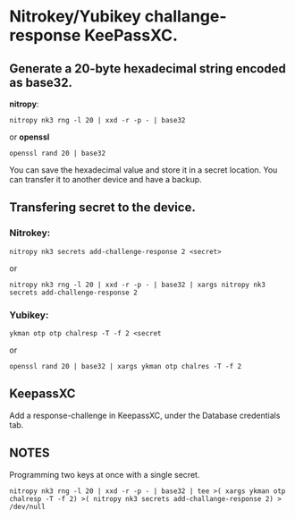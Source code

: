 # Nitrokey/Yubikey challange-response KeePassXC.

## Generate a 20-byte hexadecimal string encoded as base32.

**nitropy**:

    nitropy nk3 rng -l 20 | xxd -r -p - | base32

or **openssl**

    openssl rand 20 | base32

You can save the hexadecimal value and store it in a secret location. 
You can transfer it to another device and have a backup.

## Transfering secret to the device.

### Nitrokey:

    nitropy nk3 secrets add-challenge-response 2 <secret>

or

    nitropy nk3 rng -l 20 | xxd -r -p - | base32 | xargs nitropy nk3 secrets add-challenge-response 2 

### Yubikey:

    ykman otp otp chalresp -T -f 2 <secret

or

    openssl rand 20 | base32 | xargs ykman otp chalres -T -f 2

## KeepassXC

Add a response-challenge in KeepassXC, under the Database credentials tab.

## NOTES

Programming two keys at once with a single secret.

    nitropy nk3 rng -l 20 | xxd -r -p - | base32 | tee >( xargs ykman otp chalresp -T -f 2) >( nitropy nk3 secrets add-challange-response 2) > /dev/null
